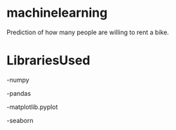# machinelearning
Prediction of how many people are willing to rent a bike.

# LibrariesUsed
-numpy 

-pandas

-matplotlib.pyplot

-seaborn
